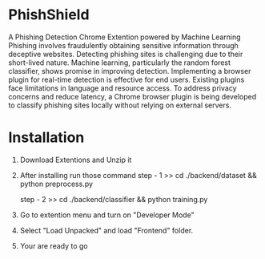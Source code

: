 # PhishShield
A Phishing Detection Chrome Extention powered by Machine Learning 
Phishing involves fraudulently obtaining sensitive information through deceptive websites. Detecting phishing sites is challenging due to their short-lived nature. Machine learning, particularly the random forest classifier, shows promise in improving detection. Implementing a browser plugin for real-time detection is effective for end users. Existing plugins face limitations in language and resource access. To address privacy concerns and reduce latency, a Chrome browser plugin is being developed to classify phishing sites locally without relying on external servers.

# Installation
1) Download Extentions and Unzip it
2) After installing run those command
     step - 1 
        >> cd ./backend/dataset && python preprocess.py

    step - 2 
        >> cd ./backend/classifier && python training.py
3) Go to extention menu and turn on "Developer Mode"
4) Select "Load Unpacked" and load "Frontend" folder.
5) Your are ready to go
   




